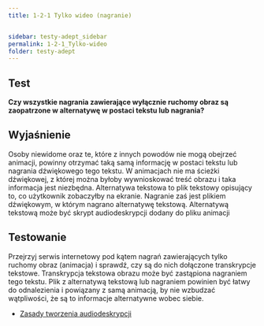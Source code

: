 ```yaml
---
title: 1-2-1 Tylko wideo (nagranie)


sidebar: testy-adept_sidebar
permalink: 1-2-1_Tylko-wideo
folder: testy-adept
---
```


## Test
**Czy wszystkie nagrania zawierające wyłącznie ruchomy obraz są zaopatrzone w alternatywę w postaci tekstu lub nagrania?**

## Wyjaśnienie
Osoby niewidome oraz te, które z innych powodów nie mogą obejrzeć animacji, powinny otrzymać taką samą informację w postaci tekstu lub nagrania dźwiękowego tego tekstu. W animacjach nie ma ścieżki dźwiękowej, z której można byłoby wywnioskować treść obrazu i taka informacja jest niezbędna. Alternatywa tekstowa to plik tekstowy opisujący to, co użytkownik zobaczyłby na ekranie. Nagranie zaś jest plikiem dźwiękowym, w którym nagrano alternatywę tekstową. Alternatywą tekstową może być skrypt audiodeskrypcji dodany do pliku animacji

## Testowanie
Przejrzyj serwis internetowy pod kątem nagrań zawierających tylko ruchomy obraz (animacja) i sprawdź, czy są do nich dołączone transkrypcje tekstowe. Transkrypcja tekstowa obrazu może być zastąpiona nagraniem tego tekstu. Plik z alternatywą tekstową lub nagraniem powinien być łatwy do odnalezienia i powiązany z samą animacją, by nie wzbudzać wątpliwości, że są to informacje alternatywne wobec siebie.
-	[Zasady tworzenia audiodeskrypcji](http://dzieciom.pl/wp-content/uploads/2012/09/Audiodeskrypcja-zasady-tworzenia.pdf)


